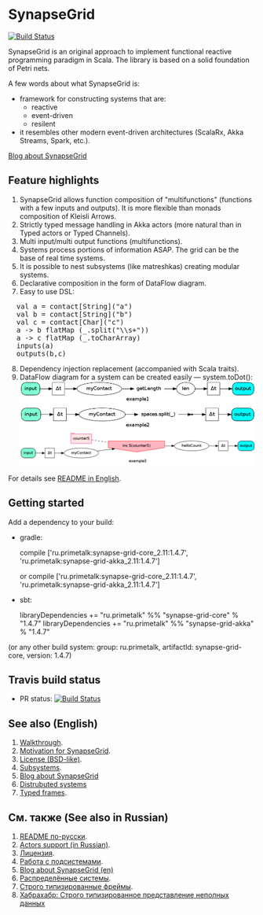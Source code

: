 SynapseGrid
===========
[![Build Status](https://travis-ci.org/Primetalk/SynapseGrid.svg)](https://travis-ci.org/Primetalk/SynapseGrid)

SynapseGrid is an original approach to implement functional reactive programming paradigm in Scala. The library is based 
on a solid foundation of Petri nets.

A few words about what SynapseGrid is:

- framework for constructing systems that are:
  - reactive
  - event-driven
  - resilent  
- it resembles other modern event-driven architectures (ScalaRx, Akka Streams, Spark, etc.).

[Blog about SynapseGrid](http://synapse-grid.primetalk.ru/)

Feature highlights
------------------

1. SynapseGrid allows function composition of "multifunctions" (functions with a few inputs and outputs). It is more flexible than monads composition of Kleisli Arrows.
2. Strictly typed message handling in Akka actors (more natural than in Typed actors or Typed Channels).
3. Multi input/multi output functions (multifunctions).
4. Systems process portions of information ASAP. The grid can be the base of real time systems.
5. It is possible to nest subsystems (like matreshkas) creating modular systems.
6. Declarative composition in the form of DataFlow diagram.
7. Easy to use DSL:
<pre>
  val a = contact[String]("a")
  val b = contact[String]("b")
  val c = contact[Char]("c")
  a -> b flatMap (_.split("\\s+"))
  a -> c flatMap (_.toCharArray)
  inputs(a)
  outputs(b,c)
</pre>
8. Dependency injection replacement (accompanied with Scala traits).
9. DataFlow diagram for a system can be created easily — system.toDot():
![example1 system picture](docs/images/example1.png)
![example2 system picture](docs/images/example2.png)
![example3 system picture](docs/images/example3.png)

For details see [README in English](docs/README.EN.md).

Getting started
---------------
Add a dependency to your build:

 - gradle:
 
      compile ['ru.primetalk:synapse-grid-core_2.11:1.4.7', 'ru.primetalk:synapse-grid-akka_2.11:1.4.7']

   or
      compile ['ru.primetalk:synapse-grid-core_2.11:1.4.7', 'ru.primetalk:synapse-grid-akka_2.11:1.4.7']

 - sbt:
 
      libraryDependencies += "ru.primetalk" %% "synapse-grid-core" % "1.4.7"
      libraryDependencies += "ru.primetalk" %% "synapse-grid-akka" % "1.4.7"
      
(or any other build system: group: ru.primetalk, artifactId: synapse-grid-core, version: 1.4.7)

Travis build status
-------------------

- PR status: [![Build Status](https://travis-ci.org/Primetalk/SynapseGrid.svg)](https://travis-ci.org/Primetalk/SynapseGrid)

See also (English)
--------
1. [Walkthrough](docs/README.EN.md).
2. [Motivation for SynapseGrid](docs/SpeechPortalMotivation.RU.md).
3. [License (BSD-like)](LICENSE.md).
4. [Subsystems](docs/Subsystems.EN.md).
5. [Blog about SynapseGrid](http://synapse-grid.primetalk.ru/)
6. [Distrubuted systems](docs/Distributed.EN.md)
7. [Typed frames](docs/Frames.EN.md).

См. также (See also in Russian)
---------
1. [README по-русски](docs/README.RU.md).
2. [Actors support (in Russian)](docs/Actors.RU.md).
3. [Лицензия](docs/LICENSE.RU.md).
4. [Работа с подсистемами](docs/Subsystems.RU.md).
5. [Blog about SynapseGrid (en)](http://synapse-grid.primetalk.ru/)
6. [Распределённые системы](docs/Distributed.RU.md).
7. [Строго типизированные фреймы](docs/Frames.RU.md).
8. [Хабрахабр: Строго типизированное представление неполных данных](http://habrahabr.ru/post/229035/)
